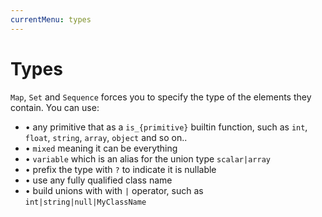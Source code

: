 ```yaml
---
currentMenu: types
---
```


# Types

`Map`, `Set` and `Sequence` forces you to specify the type of the elements they contain. You can use:

- • any primitive that as a `is_{primitive}` builtin function, such as `int`, `float`, `string`, `array`, `object` and so on..
- • `mixed` meaning it can be everything
- • `variable` which is an alias for the union type `scalar|array`
- • prefix the type with `?` to indicate it is nullable
- • use any fully qualified class name
- • build unions with with `|` operator, such as `int|string|null|MyClassName`
